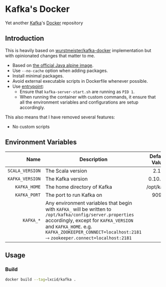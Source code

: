 # Kafka's Docker
Yet another [Kafka](http://kafka.apache.org)'s [Docker](https://www.docker.com) repository

## Introduction

This is heavily based on [wurstmeister/kafka-docker](https://github.com/wurstmeister/kafka-docker) implementation but with opinionated changes that matter to me.

- Based on [the official Java alpine image](https://hub.docker.com/_/java/).
- Use `--no-cache` option when adding packages.
- Install minimal packages.
- Avoid external executable scripts in Dockerfile whenever possible.
- Use [entrypoint](https://docs.docker.com/engine/reference/builder/#entrypoint):
  - Ensure that `kafka-server-start.sh` are running as `PID 1`.
  - When running the container with custom commands, it ensure that all the environment variables and configurations are setup accordingly.

This also means that I have removed several features:

- No custom scripts

## Environment Variables

| Name | Description | Default Value |
| ---: | --- | :---: |
| `SCALA_VERSION` | The Scala version | 2.12 |
| `KAFKA_VERSION` | The Kafka version | 0.10.2.1 |
| `KAFKA_HOME` | The home directory of Kafka | /opt/kafka |
| `KAFKA_PORT` | The port to run Kafka on | 9092 |
| `KAFKA_*` | Any environment variables that begin with `KAFKA_` will be written to `/opt/kafka/config/server.properties` accordingly, except for `KAFKA_VERSION` and `KAFKA_HOME`. e.g. `KAFKA_ZOOKEEPER_CONNECT=localhost:2181` ⤑ `zookeeper.connect=localhost:2181` |  |

## Usage

### Build

```sh
docker build --tag=lxcid/kafka .
```
